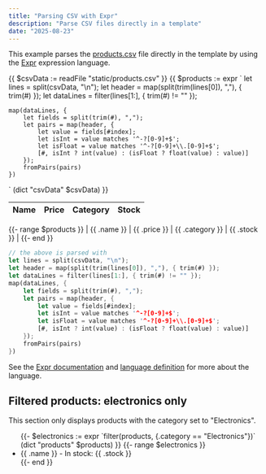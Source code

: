 ```yaml
---
title: "Parsing CSV with Expr"
description: "Parse CSV files directly in a template"
date: "2025-08-23"
---
```


This example parses the [products.csv](static/products.csv) file directly in the template by using the [Expr](https://expr-lang.org/) expression language.

<!-- parse the CSV file -->

{{ $csvData := readFile "static/products.csv" }}
{{ $products := expr `
    let lines = split(csvData, "\n");
    let header = map(split(trim(lines[0]), ","), { trim(#) });
    let dataLines = filter(lines[1:], { trim(#) != "" });

    map(dataLines, {
        let fields = split(trim(#), ",");
        let pairs = map(header, {
            let value = fields[#index];
            let isInt = value matches '^-?[0-9]+$';
            let isFloat = value matches '^-?[0-9]+\\.[0-9]+$';
            [#, isInt ? int(value) : (isFloat ? float(value) : value)]
        });
        fromPairs(pairs)
    })
` (dict "csvData" $csvData) }}

<!-- make it a table -->

| Name | Price | Category | Stock |
| ---- | ----- | -------- | ----- |

{{- range $products }}
| {{ .name }} | {{ .price }} | {{ .category }} | {{ .stock }} |
{{- end }}

```rs
// the above is parsed with
let lines = split(csvData, "\n");
let header = map(split(trim(lines[0]), ","), { trim(#) });
let dataLines = filter(lines[1:], { trim(#) != "" });
map(dataLines, {
    let fields = split(trim(#), ",");
    let pairs = map(header, {
        let value = fields[#index];
        let isInt = value matches '^-?[0-9]+$';
        let isFloat = value matches '^-?[0-9]+\\.[0-9]+$';
        [#, isInt ? int(value) : (isFloat ? float(value) : value)]
    });
    fromPairs(pairs)
})
```

See the [Expr documentation](https://expr-lang.org/docs/getting-started) and [language definition](https://expr-lang.org/docs/language-definition) for more about the language.

## Filtered products: electronics only

This section only displays products with the category set to "Electronics".

<ul>
{{- $electronics := expr `filter(products, {.category == "Electronics"})` (dict "products" $products) }}
{{- range $electronics }}
    <li>{{ .name }} - In stock: {{ .stock }}</li>
{{- end }}
</ul>
